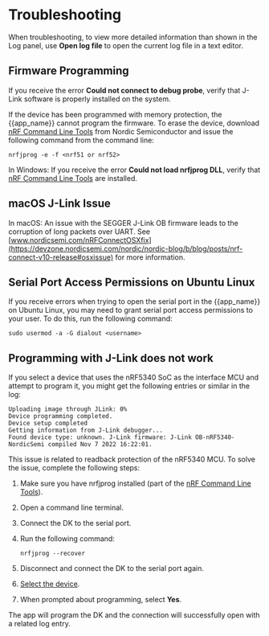 # Troubleshooting

When troubleshooting, to view more detailed information than shown in the Log panel, use **Open log file** to open the current log file in a text editor.

## Firmware Programming

If you receive the error **Could not connect to debug probe**, verify that J-Link software is properly installed on the system.

If the device has been programmed with memory protection, the {{app_name}} cannot program the firmware. To erase the device, download [nRF Command Line Tools](https://www.nordicsemi.com/Products/Development-tools/nrf-command-line-tools/download#infotabs) from Nordic Semiconductor and issue the following command from the command line:

```
nrfjprog -e -f <nrf51 or nrf52>
```

In Windows: If you receive the error **Could not load nrfjprog DLL**, verify that [nRF Command Line Tools](https://www.nordicsemi.com/Products/Development-tools/nrf-command-line-tools/download#infotabs) are installed.

## macOS J-Link Issue

In macOS: An issue with the SEGGER J-Link OB firmware leads to the corruption of long packets over UART. See [www.nordicsemi.com/nRFConnectOSXfix](https://devzone.nordicsemi.com/nordic/nordic-blog/b/blog/posts/nrf-connect-v10-release#osxissue) for more information.

## Serial Port Access Permissions on Ubuntu Linux

If you receive errors when trying to open the serial port in the {{app_name}} on Ubuntu Linux, you may need to grant serial port access permissions to your user. To do this, run the following command:

```
sudo usermod -a -G dialout <username>
```

## Programming with J-Link does not work

If you select a device that uses the nRF5340 SoC as the interface MCU and attempt to program it, you might get the following entries or similar in the log:

```
Uploading image through JLink: 0%
Device programming completed.
Device setup completed
Getting information from J-Link debugger...
Found device type: unknown. J-Link firmware: J-Link OB-nRF5340-NordicSemi compiled Nov 7 2022 16:22:01.
```

This issue is related to readback protection of the nRF5340 MCU.
To solve the issue, complete the following steps:

1. Make sure you have nrfjprog installed (part of the [nRF Command Line Tools](https://www.nordicsemi.com/Products/Development-tools/nrf-command-line-tools/download#infotabs)).
1. Open a command line terminal.
1. Connect the DK to the serial port.
1. Run the following command:

    ```
    nrfjprog --recover
    ```

1. Disconnect and connect the DK to the serial port again.
1. [Select the device](./overview_and_ui.md#select-device).
1. When prompted about programming, select **Yes**.

The app will program the DK and the connection will successfully open with a related log entry.
